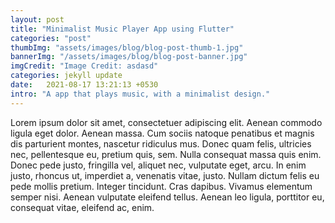 ```yaml
---
layout: post
title: "Minimalist Music Player App using Flutter"
categories: "post"
thumbImg: "assets/images/blog/blog-post-thumb-1.jpg"
bannerImg: "/assets/images/blog/blog-post-banner.jpg"
imgCredit: "Image Credit: asdasd"
categories: jekyll update
date:   2021-08-17 13:21:13 +0530
intro: "A app that plays music, with a minimalist design."
---
```

Lorem ipsum dolor sit amet, consectetuer adipiscing elit. Aenean commodo ligula eget dolor. Aenean massa. Cum sociis natoque penatibus et magnis dis parturient montes, nascetur ridiculus mus. Donec quam felis, ultricies nec, pellentesque eu, pretium quis, sem. Nulla consequat massa quis enim. Donec pede justo, fringilla vel, aliquet nec, vulputate eget, arcu. In enim justo, rhoncus ut, imperdiet a, venenatis vitae, justo. Nullam dictum felis eu pede mollis pretium. Integer tincidunt. Cras dapibus. Vivamus elementum semper nisi. Aenean vulputate eleifend tellus. Aenean leo ligula, porttitor eu, consequat vitae, eleifend ac, enim. 
